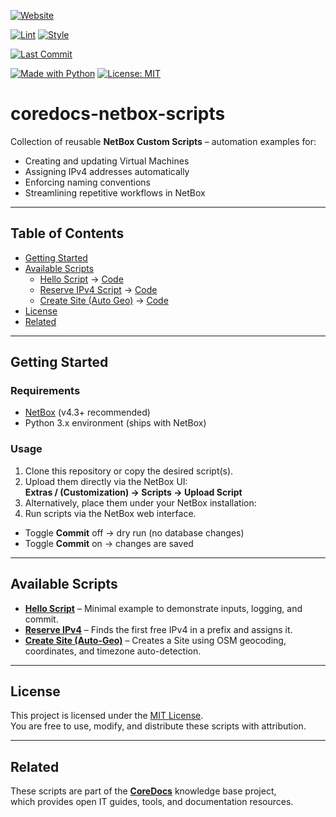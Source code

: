 [![Website](https://img.shields.io/badge/Website-coredocs.eu-9146FF?style=for-the-badge&logo=google-chrome&logoColor=white)](https://coredocs.eu)

[![Lint](https://img.shields.io/github/actions/workflow/status/swaQQii/coredocs-netbox-scripts/lint.yml?style=for-the-badge&label=Lint%20CI&logo=github)](https://github.com/swaQQii/coredocs-netbox-scripts/actions/workflows/lint.yml)
[![Style](https://img.shields.io/github/actions/workflow/status/swaQQii/coredocs-netbox-scripts/style.yml?style=for-the-badge&label=Style%20CI&logo=github)](https://github.com/swaQQii/coredocs-netbox-scripts/actions/workflows/style.yml)

[![Last Commit](https://img.shields.io/github/last-commit/swaQQii/coredocs-netbox-scripts?style=for-the-badge)](https://github.com/swaQQii/coredocs-netbox-scripts/commits/main)

[![Made with Python](https://img.shields.io/badge/Made%20with-Python-3776AB?style=for-the-badge&logo=python&logoColor=white)](https://www.python.org/)
[![License: MIT](https://img.shields.io/badge/License-MIT-green.svg?style=for-the-badge)](LICENSE)

# coredocs-netbox-scripts

Collection of reusable **NetBox Custom Scripts** – automation examples for:

- Creating and updating Virtual Machines
- Assigning IPv4 addresses automatically
- Enforcing naming conventions
- Streamlining repetitive workflows in NetBox

---

## Table of Contents

- [Getting Started](#getting-started)
- [Available Scripts](#available-scripts)
  - [Hello Script](docs/hello_script.md) → [Code](scripts/01_hello_script.py)
  - [Reserve IPv4 Script](docs/reserve_ipv4.md) → [Code](scripts/02_reserve_ipv4.py)
  - [Create Site (Auto Geo)](docs/create_site_osm.md) → [Code](scripts/03_create_site_osm.py)
- [License](#license)
- [Related](#related)

---

## Getting Started

### Requirements

- [NetBox](https://github.com/netbox-community/netbox) (v4.3+ recommended)
- Python 3.x environment (ships with NetBox)

### Usage

1. Clone this repository or copy the desired script(s).
2. Upload them directly via the NetBox UI:  
   **Extras / (Customization) → Scripts → Upload Script**
3. Alternatively, place them under your NetBox installation:
4. Run scripts via the NetBox web interface.

- Toggle **Commit** off → dry run (no database changes)
- Toggle **Commit** on → changes are saved

---

## Available Scripts

- **[Hello Script](docs/hello_script.md)** – Minimal example to demonstrate inputs, logging, and commit.
- **[Reserve IPv4](docs/reserve_ipv4.md)** – Finds the first free IPv4 in a prefix and assigns it.
- **[Create Site (Auto-Geo)](docs/create_site_osm.md)** – Creates a Site using OSM geocoding, coordinates, and timezone auto-detection.

---

## License

This project is licensed under the [MIT License](LICENSE).  
You are free to use, modify, and distribute these scripts with attribution.

---

## Related

These scripts are part of the **[CoreDocs](https://coredocs.eu)** knowledge base project,  
which provides open IT guides, tools, and documentation resources.
